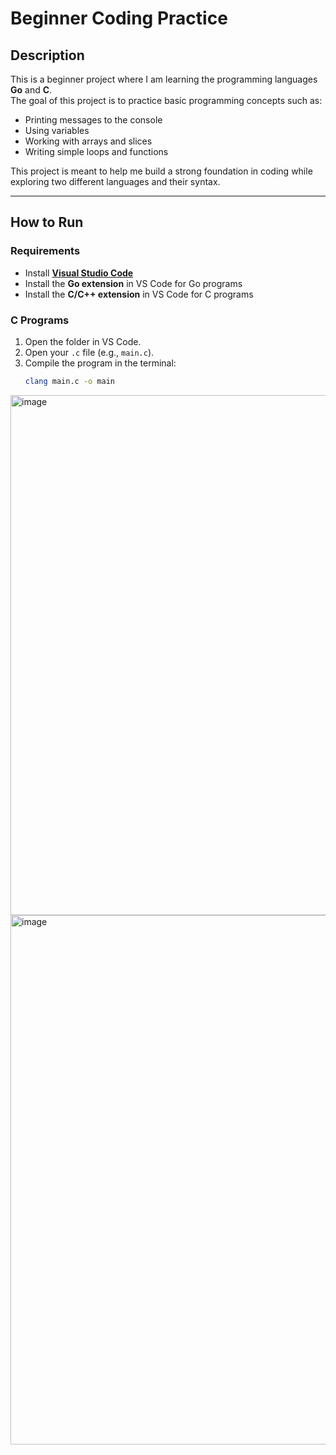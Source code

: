 # Beginner Coding Practice

## Description
This is a beginner project where I am learning the programming languages **Go** and **C**.  
The goal of this project is to practice basic programming concepts such as:

- Printing messages to the console
- Using variables
- Working with arrays and slices
- Writing simple loops and functions

This project is meant to help me build a strong foundation in coding while exploring two different languages and their syntax.

---

## How to Run

### Requirements
- Install **[Visual Studio Code](https://code.visualstudio.com/)**  
- Install the **Go extension** in VS Code for Go programs  
- Install the **C/C++ extension** in VS Code for C programs

### C Programs
1. Open the folder in VS Code.
2. Open your `.c` file (e.g., `main.c`).  
3. Compile the program in the terminal:
   ```bash
   clang main.c -o main

<img width="1255" height="832" alt="image" src="https://github.com/user-attachments/assets/39b80f15-491f-471e-9a7e-a20b084abd65" />

<img width="1136" height="847" alt="image" src="https://github.com/user-attachments/assets/db54adcf-87d9-4504-be14-38a847da18f7" />

